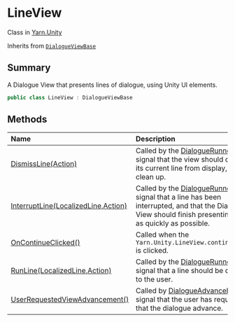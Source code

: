 # LineView

Class in [Yarn.Unity](/api/csharp/yarn.unity.md)

Inherits from [`DialogueViewBase`](/api/csharp/yarn.unity.dialogueviewbase.md)

## Summary


A Dialogue View that presents lines of dialogue, using Unity UI
elements.


```csharp
public class LineView : DialogueViewBase
```

## Methods

|Name|Description|
|:---|:---|
|[DismissLine(Action)](/api/csharp/yarn.unity.lineview.dismissline.md)|Called by the  <a href="yarn.unity.dialoguerunner.md">DialogueRunner</a>  to signal that the view should dismiss its current line from display, and clean up.|
|[InterruptLine(LocalizedLine,Action)](/api/csharp/yarn.unity.lineview.interruptline.md)|Called by the  <a href="yarn.unity.dialoguerunner.md">DialogueRunner</a>  to signal that a line has been interrupted, and that the Dialogue View should finish presenting its line as quickly as possible.|
|[OnContinueClicked()](/api/csharp/yarn.unity.lineview.oncontinueclicked.md)|Called when the  <code>Yarn.Unity.LineView.continueButton</code>  is clicked.|
|[RunLine(LocalizedLine,Action)](/api/csharp/yarn.unity.lineview.runline.md)|Called by the  <a href="yarn.unity.dialoguerunner.md">DialogueRunner</a>  to signal that a line should be displayed to the user.|
|[UserRequestedViewAdvancement()](/api/csharp/yarn.unity.lineview.userrequestedviewadvancement.md)|Called by  <a href="yarn.unity.dialogueadvanceinput.md">DialogueAdvanceInput</a>  to signal that the user has requested that the dialogue advance.|

